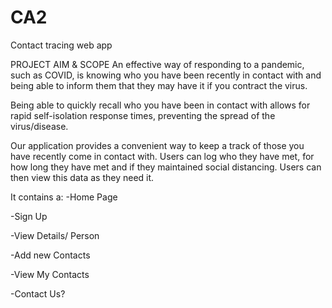 # CA2

Contact tracing web app

PROJECT AIM & SCOPE
An effective way of responding to a pandemic, such as COVID, is knowing who you have been recently in contact with and being able to inform them that they may have it if you contract the virus.

Being able to quickly recall who you have been in contact with allows for rapid self-isolation response times, preventing the spread of the virus/disease.

Our application provides a convenient way to keep a track of those you have recently come in contact with. 
Users can log who they have met, for how long they have met and if they maintained social distancing.
Users can then view this data as they need it.

It contains a:
  -Home Page

  -Sign Up

  -View Details/ Person

  -Add new Contacts

  -View My Contacts

  -Contact Us?

